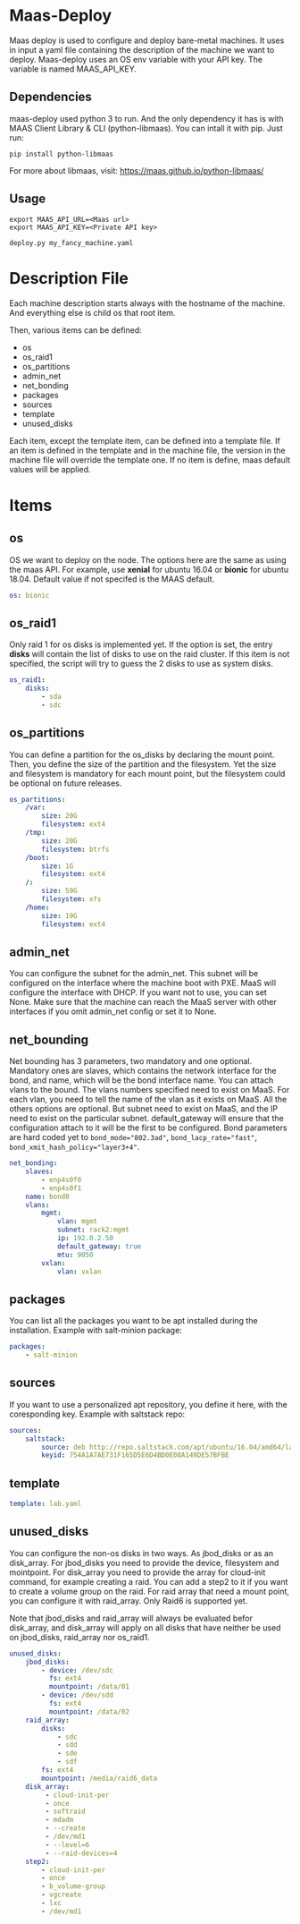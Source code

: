 Maas-Deploy
===========

Maas deploy is used to configure and deploy bare-metal machines. It uses in input a yaml file containing the description of the machine we want to deploy. Maas-deploy uses an OS env variable with your API key. The variable is named MAAS_API_KEY.

Dependencies
------------

maas-deploy used python 3 to run. And the only dependency it has is with MAAS Client Library & CLI (python-libmaas). You can intall it with pip. Just run:

```console
pip install python-libmaas
```

For more about libmaas, visit: https://maas.github.io/python-libmaas/

Usage
-----

```console
export MAAS_API_URL=<Maas url>
export MAAS_API_KEY=<Private API key>

deploy.py my_fancy_machine.yaml
```

Description File
================

Each machine description starts always with the hostname of the machine. And everything else is child os that root item.

Then, various items can be defined:

* os
* os_raid1
* os_partitions
* admin_net
* net_bonding
* packages
* sources
* template
* unused_disks

Each item, except the template item, can be defined into a template file. If an item is defined in the template and in the machine file, the version in the machine file will override the template one. If no item is define, maas default values will be applied.

Items
=====

os
--

OS we want to deploy on the node. The options here are the same as using the maas API. For example, use **xenial** for ubuntu 16.04 or **bionic** for ubuntu 18.04. Default value if not specifed is the MAAS default.


```yaml
os: bionic
```

os_raid1
--------

Only raid 1 for os disks is implemented yet. If the option is set, the entry **disks** will contain the list of disks to use on the raid cluster. If this item is not specified, the script will try to guess the 2 disks to use as system disks.

```yaml
os_raid1:
    disks:
        - sda
        - sdc
```

os_partitions
-------------

You can define a partition for the os_disks by declaring the mount point. Then, you define the size of the partition and the filesystem. Yet the size and filesystem is mandatory for each mount point, but the filesystem could be optional on future releases.

```yaml
os_partitions:
    /var:
        size: 20G
        filesystem: ext4
    /tmp:
        size: 20G
        filesystem: btrfs
    /boot:
        size: 1G
        filesystem: ext4
    /:
        size: 59G
        filesystem: xfs
    /home:
        size: 19G
        filesystem: ext4
```

admin_net
---------

You can configure the subnet for the admin_net. This subnet will be configured on the interface where the machine boot with PXE. MaaS will configure the interface with DHCP. If you want not to use, you can set None. Make sure that the machine can reach the MaaS server with other interfaces if you omit admin_net config or set it to None.

net_bounding
------------

Net bounding has 3 parameters, two mandatory and one optional. Mandatory ones are slaves, which contains the network interface for the bond, and name, which will be the bond interface name.
You can attach vlans to the bound. The vlans numbers specified need to exist on MaaS.
For each vlan, you need to tell the name of the vlan as it exists on MaaS. All the others options are optional. But subnet need to exist on MaaS, and the IP need to exist on the particular subnet. default_gateway will ensure that the configuration attach to it will be the first to be configured.
Bond parameters are hard coded yet to `bond_mode="802.3ad"`, `bond_lacp_rate="fast"`, `bond_xmit_hash_policy="layer3+4"`.

```yaml
net_bonding:
    slaves:
        - enp4s0f0
        - enp4s0f1
    name: bond0
    vlans:
        mgmt:
            vlan: mgmt
            subnet: rack2:mgmt
            ip: 192.0.2.50
            default_gateway: true
            mtu: 9050
        vxlan:
            vlan: vxlan
```

packages
--------

You can list all the packages you want to be apt installed during the installation. Example with salt-minion package:

```yaml
packages:
    - salt-minion
```

sources
-------

If you want to use a personalized apt repository, you define it here, with the coresponding key. Example with saltstack repo:

```yaml
sources:
    saltstack:
        source: deb http://repo.saltstack.com/apt/ubuntu/16.04/amd64/latest $RELEASE main
        keyid: 754A1A7AE731F165D5E6D4BD0E08A149DE57BFBE
```

template
--------

```yaml
template: lab.yaml
```

unused_disks
------------

You can configure the non-os disks in two ways. As jbod_disks or as an disk_array.
For jbod_disks you need to provide the device, filesystem and mointpoint.
For disk_array you need to provide the array for cloud-init command, for example creating a raid. You can add a step2 to it if you want to create a volume group on the raid. For raid array that need a mount point, you can configure it with raid_array. Only Raid6 is supported yet.

Note that jbod_disks and raid_array will always be evaluated befor disk_array, and disk_array will apply on all disks that have neither be used on jbod_disks, raid_array nor os_raid1.

```yaml
unused_disks:
	jbod_disks:
        - device: /dev/sdc
          fs: ext4
          mountpoint: /data/01
        - device: /dev/sdd
          fs: ext4
          mountpoint: /data/02
    raid_array:
        disks:
            - sdc
            - sdd
            - sde
            - sdf
        fs: ext4
        mountpoint: /media/raid6_data
    disk_array:
         - cloud-init-per
         - once
         - softraid
         - mdadm
         - --create
         - /dev/md1
         - --level=6
         - --raid-devices=4
    step2:
        - cloud-init-per
        - once
        - b_volume-group
        - vgcreate
        - lxc
        - /dev/md1
```
